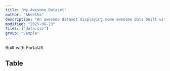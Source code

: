 ```yaml
---
title: "My Awesome Dataset"
author: "Abeelha"
description: "An awesome dataset displaying some awesome data built with PortalJS"
modified: "2025-06-23"
files: ["data.csv"]
group: "Sample"
---
```


Built with PortalJS

## Table

<Table url="data.csv" />
